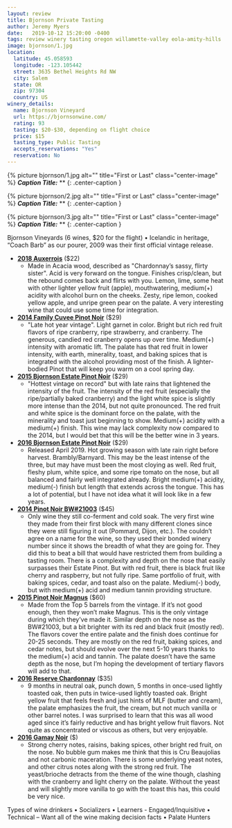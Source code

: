 ```yaml
---
layout: review
title: Bjornson Private Tasting
author: Jeremy Myers
date:   2019-10-12 15:20:00 -0400
tags: review winery tasting oregon willamette-valley eola-amity-hills
image: bjornson/1.jpg
location:
  latitude: 45.058593
  longitude: -123.105442
  street: 3635 Bethel Heights Rd NW
  city: Salem
  state: OR
  zip: 97304
  country: US
winery_details:
  name: Bjornson Vineyard 
  url: https://bjornsonwine.com/
  rating: 93
  tasting: $20-$30, depending on flight choice
  price: $15
  tasting_type: Public Tasting
  accepts_reservations: "Yes"
  reservation: No
---
```


{% picture bjornson/1.jpg alt="" title="First or Last" class="center-image" %}
***Caption Title:*** **
{: .center-caption }

{% picture bjornson/2.jpg alt="" title="First or Last" class="center-image" %}
***Caption Title:*** **
{: .center-caption }

{% picture bjornson/3.jpg alt="" title="First or Last" class="center-image" %}
***Caption Title:*** **
{: .center-caption }

Bjornson Vineyards (6 wines, $20 for the flight)
•	Icelandic in heritage, “Coach Barb” as our pourer, 2009 was their first official vintage release.

* [**2018 Auxerrois**]() ($22)
  * Made in Acacia wood, described as "Chardonnay’s sassy, flirty sister".  Acid is very forward on the tongue.  Finishes crisp/clean, but the rebound comes back and flirts with you.  Lemon, lime, some heat with other lighter yellow fruit (apple), mouthwatering, medium(+) acidity with alcohol burn on the cheeks.  Zesty, ripe lemon, cooked yellow apple, and unripe green pear on the palate.  A very interesting wine that could use some time for integration.
* [**2014 Family Cuvee Pinot Noir**]() ($29)
  * "Late hot year vintage".  Light garnet in color.  Bright but rich red fruit flavors of ripe cranberry, ripe strawberry, and cranberry.  The generous, candied red cranberry opens up over time.  Medium(+) intensity with aromatic lift.  The palate has that red fruit in lower intensity, with earth, minerality, toast, and baking spices that is integrated with the alcohol providing most of the finish.  A lighter-bodied Pinot that will keep you warm on a cool spring day.
* [**2015 Bjornson Estate Pinot Noir**]() ($29)
  * "Hottest vintage on record" but with late rains that lightened the intensity of the fruit.  The intensity of the red fruit (especially the ripe/partially baked cranberry) and the light white spice is slightly more intense than the 2014, but not quite pronounced.  The red fruit and white spice is the dominant force on the palate, with the minerality and toast just beginning to show.  Medium(+) acidity with a medium(+) finish.  This wine may lack complexity now compared to the 2014, but I would bet that this will be the better wine in 3 years.
* [**2016 Bjornson Estate Pinot Noir**]() ($29)
  * Released April 2019.  Hot growing season with late rain right before harvest.  Brambly/Barnyard.  This may be the least intense of the three, but may have must been the most cloying as well.  Red fruit, fleshy plum, white spice, and some ripe tomato on the nose, but all balanced and fairly well integrated already.  Bright medium(+) acidity, medium(-) finish but length that extends across the tongue.  This has a lot of potential, but I have not idea what it will look like in a few years.
* [**2014 Pinot Noir BW#21003**]() ($45)
  * Only wine they still co-ferment and cold soak.  The very first wine they made from their first block with many different clones since they were still figuring it out (Pommard, Dijon, etc.).  The couldn’t agree on a name for the wine, so they used their bonded winery number since it shows the breadth of what they are going for.  They did this to beat a bill that would have restricted them from building a tasting room.  There is a complexity and depth on the nose that easily surpasses their Estate Pinot.  But with red fruit, there is black fruit like cherry and raspberry, but not fully ripe.  Same portfolio of fruit, with baking spices, cedar, and toast also on the palate.  Medium(-) body, but with medium(+) acid and medium tannin providing structure.
* [**2015 Pinot Noir Magnus**]() ($60)
  * Made from the Top 5 barrels from the vintage.  If it’s not good enough, then they won’t make Magnus.  This is the only vintage during which they’ve made it.  Similar depth on the nose as the BW#21003, but a bit brighter with its red and black fruit (mostly red).  The flavors cover the entire palate and the finish does continue for 20-25 seconds.  They are mostly on the red fruit, baking spices, and cedar notes, but should evolve over the next 5-10 years thanks to the medium(+) acid and tannin.  The palate doesn’t have the same depth as the nose, but I’m hoping the development of tertiary flavors will add to that.
* [**2016 Reserve Chardonnay**]() ($35)
  * 9 months in neutral oak, punch down, 5 months in once-used lightly toasted oak, then puts in twice-used lightly toasted oak.  Bright yellow fruit that feels fresh and just hints of MLF (butter and cream), the palate emphasizes the fruit, the cream, but not much vanilla or other barrel notes.  I was surprised to learn that this was all wood aged since it’s fairly reductive and has bright yellow fruit flavors.  Not quite as concentrated or viscous as others, but very enjoyable.
* [**2016 Gamay Noir**]() ($)
  * Strong cherry notes, raisins, baking spices, other bright red fruit, on the nose.  No bubble gum makes me think that this is Cru Beaujolias and not carbonic maceration.  There is some underlying yeast notes, and other citrus notes along with the strong red fruit.  The yeast/brioche detracts from the theme of the wine though, clashing with the cranberry and light cherry on the palate.  Without the yeast and will slightly more vanilla to go with the toast this has, this could be very nice.

Types of wine drinkers
•	Socializers
•	Learners - Engaged/Inquisitive
•	Technical – Want all of the wine making decision facts
•	Palate Hunters

